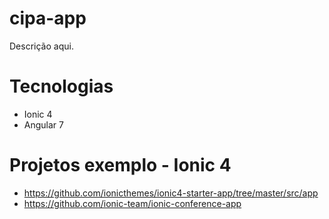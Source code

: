 # cipa-app
Descrição aqui.

# Tecnologias
* Ionic 4
* Angular 7

# Projetos exemplo - Ionic 4
* https://github.com/ionicthemes/ionic4-starter-app/tree/master/src/app
* https://github.com/ionic-team/ionic-conference-app
